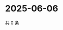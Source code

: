 # 2025-06-06

共 0 条

<!-- BEGIN ZHIHUVIDEO -->
<!-- 最后更新时间 Fri Jun 06 2025 11:41:38 GMT+0800 (China Standard Time) -->

<!-- END ZHIHUVIDEO -->
